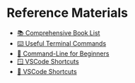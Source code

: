 # Reference Materials

- [📚 Comprehensive Book List](book-list.md)
- [⌨️ Useful Terminal Commands](useful-commands.md)
- [📖 Command-Line for Beginners](https://ubuntu.com/tutorials/command-line-for-beginners#1-overview)
- [🪟 VSCode Shortcuts](./keyboard-shortcuts-windows.pdf)
- [🍎 VSCode Shortcuts](./keyboard-shortcuts-macos.pdf)
  <!-- - [📚 CSS Cheat Sheet](CSS_Cheat_Sheet_1662118665.pdf) -->
  <!-- - [:star: Javascript Cheat Sheet](JavaScript_Cheat_sheet_1647369061.pdf) -->
  <!-- - [👥 Pair Programming Workflow](Pair%20Programming%20Workflow.png) -->
  <!-- - [📖 Getting Started with the Web](https://developer.mozilla.org/en-US/docs/Learn/Getting_started_with_the_web) -->
  <!-- - [📺 Video: Kyle's Web Dev Simplified YouTube Channel](https://www.youtube.com/playlist?list=PLZlA0Gpn_vH9xx-RRVNG187ETT2ekWFsq) -->
  <!-- - [📖 Markdown Guide](https://www.markdownguide.org/getting-started/) -->
  <!-- - [📖 Eloquent JavaScript](https://eloquentjavascript.net/) -->
  <!-- - [🖥 Reference - _Viewing localhost Site via Network_](local-ip-address.md) -->
    <!-- - [🦴 Fetch - CRUD reference](fetch-crud.md) -->
    <!-- - [⚛️ React - Creating a new application](react-boilerplate.md) -->
